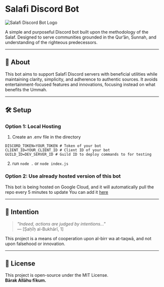 # Salafi Discord Bot

![Salafi Discord Bot Logo](https://github.com/user-attachments/assets/5c687445-0e78-4442-89f2-8e37e08f556f)

A simple and purposeful Discord bot built upon the methodology of the Salaf. Designed to serve communities grounded in the Qur’ān, Sunnah, and understanding of the righteous predecessors.

---

## 🧾 About

This bot aims to support Salafī Discord servers with beneficial utilities while maintaining clarity, simplicity, and adherence to authentic sources. It avoids entertainment-focused features and innovations, focusing instead on what benefits the Ummah.

---

## 🛠 Setup

### Option 1: Local Hosting

1. Create an .env file in the directory

```env
DISCORD_TOKEN=YOUR_TOKEN # Token of your bot
CLIENT_ID=YOUR_CLIENT_ID # Client ID of your bot
GUILD_ID=DEV_SERVER_ID # Guild ID to deploy commands to for testing
```

2. run `node .` or `node index.js`

### Option 2: Use already hosted version of this bot
This bot is being hosted on Google Cloud, and it will automatically pull the repo every 5 minutes to update
You can add it [here](https://discord.com/oauth2/authorize?client_id=1386650006118858853)

---

## 🤲 Intention

> *"Indeed, actions are judged by intentions..."*  
> — [Ṣaḥīḥ al-Bukhārī, 1]

This project is a means of cooperation upon al-birr wa at-taqwā, and not upon falsehood or innovation.

---

## 📖 License

This project is open-source under the MIT License.  
**Bārak Allāhu fīkum.**
